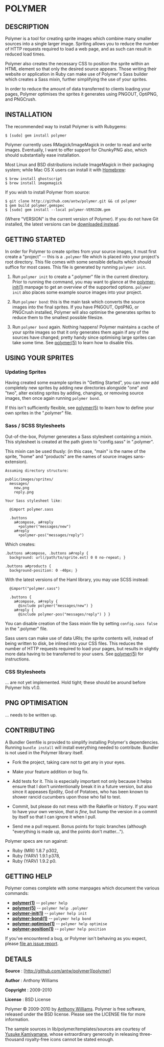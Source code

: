 POLYMER
=======

DESCRIPTION
-----------

Polymer is a tool for creating sprite images which combine many smaller
sources into a single larger image. Spriting allows you to reduce the
number of HTTP requests required to load a web page, and as such can
result in reduced load times.

Polymer also creates the necessary CSS to position the sprite within an
HTML element so that only the desired source appears. Those writing
their website or application in Ruby can make use of Polymer's Sass
builder which creates a Sass mixin, further simplifying the use of your
sprites.

In order to reduce the amount of data transferred to clients loading
your pages, Polymer optimises the sprites it generates using PNGOUT,
OptiPNG, and PNGCrush.

INSTALLATION
------------

The recommended way to install Polymer is with Rubygems:

    $ [sudo] gem install polymer

Polymer currently uses RMagick/ImageMagick in order to read and write
images. Eventually, I want to offer support for ChunkyPNG also, which
should substantially ease installation.

Most Linux and BSD distributions include ImageMagick in their packaging
system; while Mac OS X users can install it with [Homebrew][homebrew]:

    $ brew install ghostscript
    $ brew install imagemagick

If you wish to install Polymer from source:

    $ git clone http://github.com/antw/polymer.git && cd polymer
    $ gem build polymer.gemspec
    $ [sudo] gem install --local polymer-VERSION.gem

(Where "VERSION" is the current version of Polymer). If you do not have
Git installed, the latest versions can be [downloaded instead][download].

GETTING STARTED
---------------

In order for Polymer to create sprites from your source images, it must
first create a "project" -- this is a `.polymer` file which is placed
into your project's root directory. This file comes with some sensible
defaults which should suffice for most cases. This file is generated by
running `polymer init`.

1. Run `polymer init` to create a ".polymer" file in the current
   directory. Prior to running the command, you may want to glance at
   the [polymer-init(1)][polymer-init] manpage to get an overview of the
   supported options. `polymer init` also places some example source
   images into your project.

2. Run `polymer bond`: this is the main task which converts the source
   images into the final sprites. If you have PNGOUT, OptiPNG, or
   PNGCrush installed, Polymer will also optimise the generates sprites
   to reduce them to the smallest possible filesize.

3. Run `polymer bond` again. Nothing happens! Polymer maintains a cache
   of your sprite images so that it only generates them again if any of
   the sources have changed; pretty handy since optimising large sprites
   can take some time. See [polymer(5)][polymer-5] to learn how to
   disable this.

USING YOUR SPRITES
------------------

### Updating Sprites

Having created some example sprites in "Getting Started", you can now
add completely new sprites by adding new directories alongside "one" and
"two", alter existing sprites by adding, changing, or removing source
images, then once again running `polymer bond`.

If this isn't sufficiently flexible, see [polymer(5)][polymer-5] to
learn how to define your own sprites in the ".polymer" file.

### Sass / SCSS Stylesheets

Out-of-the-box, Polymer generates a Sass stylesheet containing a mixin.
This stylesheet is created at the path given to "config.sass" in
".polymer".

This mixin can be used thusly: (in this case, "main" is the name of the
sprite, "home" and "products" are the names of source images
sans-extension).

    Assuming directory structure:

    public/images/sprites/
      messages/
        new.png
        reply.png

    Your Sass stylesheet like:

      @import polymer.sass

      .buttons
        a#compose, a#reply
          +polymer("messages/new")
        a#reply
          +polymer-pos("messages/reply")

Which creates:

    .buttons a#compose, .buttons a#reply {
      background: url(/path/to/sprite.ext) 0 0 no-repeat; }

    .buttons a#products {
      background-position: 0 -40px; }

With the latest versions of the Haml library, you may use SCSS instead:

      @import("polymer.sass")

      .buttons {
        a#compose, a#reply {
          @include polymer("messages/new") }
        a#reply {
          @include polymer-pos("messages/reply") } }

You can disable creation of the Sass mixin file by setting `config.sass
false` in the ".polymer" file.

Sass users can make use of data URIs; the sprite contents will, instead
of being written to disk, be inlined into your CSS files. This reduces
the number of HTTP requests required to load your pages, but results in
slightly more data having to be transferred to your users. See
[polymer(5)][polymer-5] for instructions.


### CSS Stylesheets

... are not yet implemented. Hold tight; these should be around before
Polymer hits v1.0.

PNG OPTIMISATION
----------------

... needs to be written up.

CONTRIBUTING
------------

A Bundler Gemfile is provided to simplify installing Polymer's
dependencies. Running `bundle install` will install everything needed to
contribute. Bundler is not used in the Polymer library itself.

* Fork the project, taking care not to get any in your eyes.

* Make your feature addition or bug fix.

* Add tests for it. This is especially important not only because it
  helps ensure that I don't unintentionally break it in a future
  version, but also since it appeases Epidity, God of Potatoes, who has
  been known to shower rancid cucumbers upon those who fail to test.

* Commit, but please do not mess with the Rakefile or history. If you
  want to have your own version, _that is fine_, but bump the version in
  a commit by itself so that I can ignore it when I pull.

* Send me a pull request. Bonus points for topic branches (although
  "everything is made up, and the points don't matter...").

Polymer specs are run against:

* Ruby (MRI) 1.8.7 p302,
* Ruby (YARV) 1.9.1 p378,
* Ruby (YARV) 1.9.2 p0.

GETTING HELP
------------

Polymer comes complete with some manpages which document the various
commands:

* **[polymer(1)][polymer-1]** -- `polymer help`
* **[polymer(5)][polymer-5]** -- `polymer help .polymer`
* **[polymer-init(1)][polymer-init]** -- `polymer help init`
* **[polymer-bond(1)][polymer-bond]** -- `polymer help bond`
* **[polymer-optimise(1)][polymer-optimise]** -- `polymer help optimise`
* **[polymer-position(1)][polymer-position]** -- `polymer help position`

If you've encountered a bug, or Polymer isn't behaving as you expect,
please [file an issue report][issues].

DETAILS
-------

**Source**
:  [http://github.com/antw/polymer][polymer]

**Author**
:  Anthony Williams

**Copyright**
:  2009-2010

**License**
:  BSD License

Polymer &copy; 2009-2010 by [Anthony Williams](mailto:hi@antw.me).
Polymer is free software, released under the BSD license. Please see the
LICENSE file for more information.

The sample sources in lib/polymer/templates/sources are courtesy of
[Yusuke Kamiyamane][yusuke], whose extraordinary generosity in releasing
three-thousand royalty-free icons cannot be stated enough.

[montage]:   http://github.com/antw/montage
[polymer]:   http://github.com/antw/polymer
[homebrew]:  http://mxcl.github.com/homebrew/
[pngout]:    http://advsys.net/ken/utils.htm
[download]:  http://github.com/antw/polymer/downloads
[kin]:       http://github.com/antw/kin
[semver]:    http://semver.org/
[yard]:      http://yardoc.org/
[issues]:    http://github.com/antw/polymer/issues
[yusuke]:    http://p.yusukekamiyamane.com

[polymer-1]:        http://antw.github.com/polymer/polymer.1.html
[polymer-5]:        http://antw.github.com/polymer/polymer.5.html
[polymer-init]:     http://antw.github.com/polymer/polymer-init.1.html
[polymer-bond]:     http://antw.github.com/polymer/polymer-bond.1.html
[polymer-optimise]: http://antw.github.com/polymer/polymer-optimise.1.html
[polymer-position]: http://antw.github.com/polymer/polymer-position.1.html
